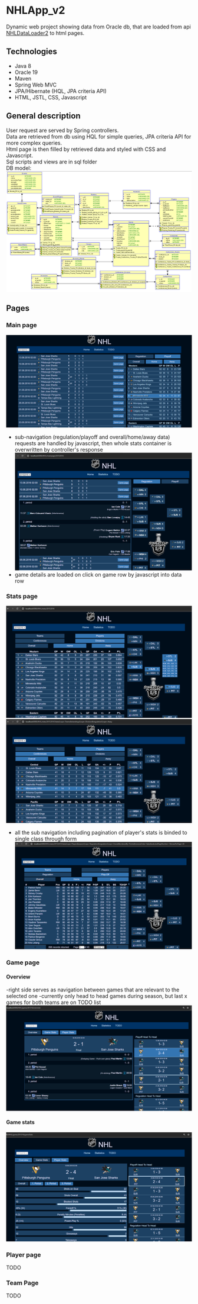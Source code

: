 # NHLApp_v2

Dynamic web project showing data from Oracle db, that are loaded from api [NHLDataLoader2](https://github.com/Tomas-Mas/NHLDataLoader_v2/) to html pages.

## Technologies
- Java 8 <br>
- Oracle 19 <br>
- Maven <br>
- Spring Web MVC <br>
- JPA/Hibernate (HQL, JPA criteria API) <br>
- HTML, JSTL, CSS, Javascript <br>

## General description
User request are served by Spring controllers. <br>
Data are retrieved from db using HQL for simple queries, JPA criteria API for more complex queries. <br>
Html page is then filled by retrieved data and styled with CSS and Javascript. <br>
Sql scripts and views are in sql folder <br>
DB model:
![database model](readme-imgs/db_model.png)

## Pages

### Main page
![mainpage screenshot](readme-imgs/main-page-screen.png)
- sub-navigation (regulation/playoff and overall/home/away data) requests are handled by javascript, then whole stats container is overwritten by controller's response
![mainpage game detail screenshot](readme-imgs/mainpage-game-detail-screen.png)
- game details are loaded on click on game row by javascript into data row
### Stats page
![statspage screenshot](readme-imgs/statspage-screen.png)
![statspage sub navigation](readme-imgs/statspage-subnavigation-screen.png)
- all the sub navigation including pagination of player's stats is binded to single class through form
![statspage players pagination](readme-imgs/statspage-player-pagination-screen.png)
### Game page
#### Overview
-right side serves as navigation between games that are relevant to the selected one 
-currently only head to head games during season, but last x games for both teams are on TODO list
![gamepage overview](readme-imgs/game-page-overview-screen.png)
#### Game stats
![gamepage gamestats](readme-imgs/game-page-game-stats-screen.png)
### Player page
TODO
### Team Page
TODO